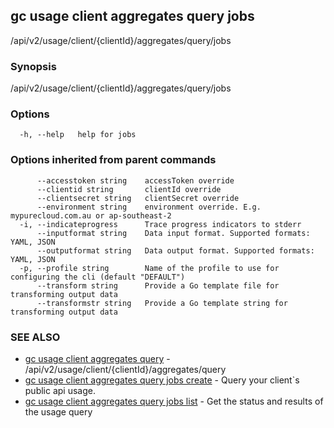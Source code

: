 ## gc usage client aggregates query jobs

/api/v2/usage/client/{clientId}/aggregates/query/jobs

### Synopsis

/api/v2/usage/client/{clientId}/aggregates/query/jobs

### Options

```
  -h, --help   help for jobs
```

### Options inherited from parent commands

```
      --accesstoken string    accessToken override
      --clientid string       clientId override
      --clientsecret string   clientSecret override
      --environment string    environment override. E.g. mypurecloud.com.au or ap-southeast-2
  -i, --indicateprogress      Trace progress indicators to stderr
      --inputformat string    Data input format. Supported formats: YAML, JSON
      --outputformat string   Data output format. Supported formats: YAML, JSON
  -p, --profile string        Name of the profile to use for configuring the cli (default "DEFAULT")
      --transform string      Provide a Go template file for transforming output data
      --transformstr string   Provide a Go template string for transforming output data
```

### SEE ALSO

* [gc usage client aggregates query](gc_usage_client_aggregates_query.html)	 - /api/v2/usage/client/{clientId}/aggregates/query
* [gc usage client aggregates query jobs create](gc_usage_client_aggregates_query_jobs_create.html)	 - Query your client`s public api usage.
* [gc usage client aggregates query jobs list](gc_usage_client_aggregates_query_jobs_list.html)	 - Get the status and results of the usage query


